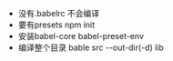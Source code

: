 - 没有.babelrc 不会编译
- 要有presets npm init 
- 安装babel-core  babel-preset-env
- 编译整个目录 bable src --out-dir(-d) lib
